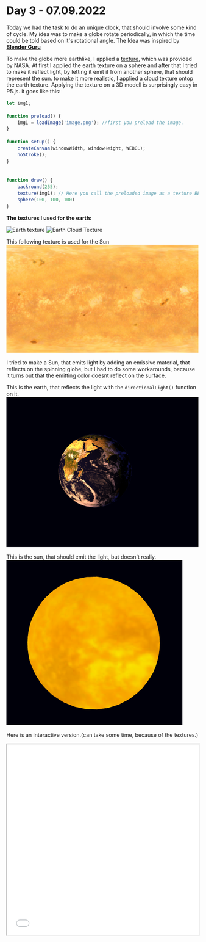 # **Day 3 - 07.09.2022**

Today we had the task to do an unique clock, that should involve some kind of cycle. My idea was to make a globe rotate periodically, in which the time could be told based on it's rotational angle. The Idea was inspired by [**Blender Guru**](https://www.youtube.com/watch?v=0YZzHn0iz8U)

To make the globe more earthlike, I applied a [texture](https://www.dropbox.com/sh/1rxblwi19i78ieh/AADNsHNRA7SysJ015GkXplewa?dl=0), which was provided by NASA. At first I applied the earth texture on a sphere and after that I tried to make it reflect light, by letting it emit it from another sphere, that should represent the sun. to make it more realistic, I applied a cloud texture ontop the earth texture. Applying the texture on a 3D modell is surprisingly easy in P5.js. it goes like this:

```javascript
let img1;

function preload() {
    img1 = loadImage('image.png'); //first you preload the image.
}

function setup() {
    createCanvas(windowWidth, windowHeight, WEBGL);
    noStroke();
}


function draw() {
	backround(255);
	texture(img1); // Here you call the preloaded image as a texture BEFORE the mesh is created.
    sphere(100, 100, 100)
}

```

**The textures I used for the earth:**


![Earth texture](01/HMAJFQlA.png "earth_color")
![Earth Cloud Texture](01/earth_clouds_8K_transparent.png "earth_clouds_8K_transparent")

This following texture is used for the Sun
![Sun Texture](./01/sun_texture.png)

I tried to make a Sun, that emits light by adding an emissive material, that reflects on the spinning globe, but I had to do some workarounds, because it turns out that the emitting color doesnt reflect on the surface.

This is the earth, that reflects the light with the `directionalLight()` function on it.
![earth](./01/images/earth_modell.png)

This is the sun, that should emit the light, but doesn't really.
![Sun](./01/images/sun_modell.png)

Here is an interactive version.(can take some time, because of the textures.)

<iframe src="01/index.html" width="100%" height="500px"></iframe>
